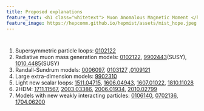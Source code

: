 ```yaml
---
title: Proposed explanations
feature_text: <h1 class="whitetext"> Muon Anomalous Magnetic Moment </h1>
feature_image: https://hepcomm.github.io/hepmist/assets/mist_hope.jpeg
---
```

<small><br></small>
1. Supersymmetric particle loops: [0102122](https://arxiv.org/abs/hep-ph/0102122)
2. Radiative muon mass generation models: [0102122](https://arxiv.org/abs/hep-ph/0102122), [9902443](https://arxiv.org/abs/hep-ph/9902443)(SUSY), [1010.4485](https://arxiv.org/abs/1010.4485)(SUSY)
3. Randall-Sundrum models: [0006097](https://arxiv.org/abs/hep-ph/0006097), [0103127](https://arxiv.org/abs/hep-ph/0103127) ,[0109121](https://arxiv.org/abs/hep-ph/0109121)
4. Large extra-dimension models: [9902310](https://arxiv.org/abs/hep-ph/9902310)
5. Light new scalar loops: [1511.04715](https://arxiv.org/abs/1511.04715), [1606.04943](https://arxiv.org/abs/1606.04943), [1607.01022](https://arxiv.org/abs/1607.01022), [1810.11028](https://arxiv.org/abs/1810.11028)
6. 2HDM: [1711.11567](https://arxiv.org/abs/1711.11567), [2003.03386](https://arxiv.org/abs/2003.03386), [2006.01934](https://arxiv.org/abs/2006.01934), [2010.02799](https://arxiv.org/abs/2010.02799)
7. Models with new weakly interacting particles: [0106140](https://arxiv.org/abs/hep-ph/0106140), [0702136](https://arxiv.org/abs/hep-ph/0702136), [1704.06200](https://arxiv.org/abs/1704.06200)




